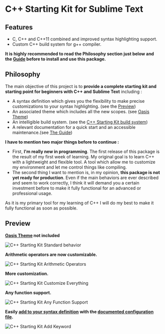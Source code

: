 C++ Starting Kit for Sublime Text
=================================
## Features
* C, C++ and C++11 combined and improved syntax highlighting support.
* Custom C++ build system for g++ compiler.

**It is highly recommended to read the Philosophy section just below and the [Guide](https://github.com/kodLite/cppStartingKit-Guide) before to install and use this package.**

## Philosophy
The main objective of this project is to **provide a complete starting kit and starting point for beginners with C++ and Sublime Text** including :
* A syntax definition which gives you the flexibility to make precise customizations to your syntax highlighting. (see the [Preview](https://github.com/kodLite/cppStartingKit#preview))
* An associated theme which includes all the new scopes. (see [Oasis Theme](https://github.com/kodLite/Oasis-Theme))
* An intelligible build system. (see the [C++ Starting Kit build system](https://github.com/kodLite/cppStartingKit#use-the-c-starting-kit-build-system))
* A relevant documentation for a quick start and an accessible maintenance.(see [The Guide](https://github.com/kodLite/cppStartingKit-Guide))

**I have to mention two major things before to continue :**

* First, **I'm really new in programming**. The first release of this package is the result of my first week of learning. My original goal is to learn C++ with a lightweight and flexible tool. A tool which allow me to customize my environment and let me control things like compiling.
* The second thing I want to mention is, in my opinion, **this package is not yet ready for production**. Even if the main behaviors are ever described and seem to work correctly, I think it will demand you a certain investment before to make it fully functional for an advanced or professional usage. 

As it is my primary tool for my learning of C++ I will do my best to make it fully functional as soon as possible.

## Preview
**[Oasis Theme](https://github.com/kodLite/Oasis-Theme) not included**

![C++ Starting Kit Standard behavior](https://github.com/kodLite/cppStartingKit-Guide/blob/master/screenshot/cppStartingKit/standard-behavior.jpg?raw=true)

**Arithmetic operators are now customizable.**

![C++ Starting Kit Arithmetic Operators](https://github.com/kodLite/cppStartingKit-Guide/blob/master/screenshot/cppStartingKit/custom-arithmetic-operators.jpg?raw=true)

**More customization.**

![C++ Starting Kit Customize Everything](https://github.com/kodLite/cppStartingKit-Guide/blob/master/screenshot/cppStartingKit/customize-everything.jpg?raw=true)

**Any function support.**

![C++ Starting Kit Any Function Support](https://github.com/kodLite/cppStartingKit-Guide/blob/master/screenshot/cppStartingKit/any-function-detection.jpg?raw=true)

**Easily [add to your syntax definition](https://github.com/kodLite/cppStartingKit#customize-your-syntax-definition) with the [documented configuration file](https://github.com/kodLite/cppStartingKit/blob/master/CCpp.tmLanguage).**

![C++ Starting Kit Add Keyword](https://github.com/kodLite/cppStartingKit-Guide/blob/master/screenshot/cppStartingKit/Namespace-added.jpg?raw=true)
